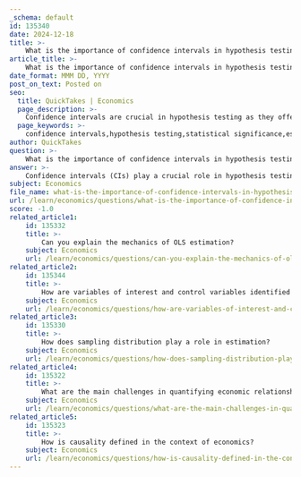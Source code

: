 ```yaml
---
_schema: default
id: 135340
date: 2024-12-18
title: >-
    What is the importance of confidence intervals in hypothesis testing?
article_title: >-
    What is the importance of confidence intervals in hypothesis testing?
date_format: MMM DD, YYYY
post_on_text: Posted on
seo:
  title: QuickTakes | Economics
  page_description: >-
    Confidence intervals are crucial in hypothesis testing as they offer a range of plausible values for population parameters, enhance understanding of estimation precision, and facilitate interpretation and decision-making in research.
  page_keywords: >-
    confidence intervals,hypothesis testing,statistical significance,estimation of effect size,precision of estimates,interpretation of results,avoiding misinterpretation,decision-making
author: QuickTakes
question: >-
    What is the importance of confidence intervals in hypothesis testing?
answer: >-
    Confidence intervals (CIs) play a crucial role in hypothesis testing by providing a range of plausible values for a population parameter, which enhances the understanding of the precision and reliability of an estimate. Here are some key points regarding the importance of confidence intervals in hypothesis testing:\n\n1. **Relationship with Hypothesis Testing**: Confidence intervals and hypothesis testing are closely related methodologies. A confidence interval can indicate whether a null hypothesis should be rejected. For instance, if a 95% confidence interval for a difference includes zero, it suggests that the p-value is greater than 0.05, indicating a lack of statistical significance.\n\n2. **Estimation of Effect Size**: Confidence intervals force researchers to consider the size of effects, not just whether they are statistically significant. This is important because a statistically significant result may not always be practically significant. For example, a small effect size might be statistically significant but may not have meaningful implications in real-world applications.\n\n3. **Precision of Estimates**: CIs provide more information about the precision of an estimate compared to p-values. A narrower confidence interval indicates a more precise estimate, while a wider interval suggests greater uncertainty. This helps researchers and practitioners assess the reliability of their findings.\n\n4. **Interpretation of Results**: Confidence intervals help in interpreting results in a more nuanced way. They provide a range of values that are consistent with the data, allowing for a better understanding of the potential variability in the estimate. This is particularly useful in fields like medicine, where decisions based on statistical findings can have significant consequences.\n\n5. **Avoiding Misinterpretation**: Relying solely on p-values can lead to "lazy thinking," where researchers may overlook the practical significance of their findings. Confidence intervals encourage a more comprehensive evaluation of results, prompting researchers to consider both statistical and clinical significance.\n\n6. **Guidance for Decision-Making**: In practical applications, such as healthcare, confidence intervals can guide clinical decision-making by providing a clearer picture of the potential range of effects. This allows healthcare providers to make informed decisions based on the clinical importance of findings rather than just statistical significance.\n\nIn summary, confidence intervals are essential in hypothesis testing as they provide a more complete understanding of the data, enhance the interpretation of results, and guide decision-making in various fields, particularly in economics and healthcare.
subject: Economics
file_name: what-is-the-importance-of-confidence-intervals-in-hypothesis-testing.md
url: /learn/economics/questions/what-is-the-importance-of-confidence-intervals-in-hypothesis-testing
score: -1.0
related_article1:
    id: 135332
    title: >-
        Can you explain the mechanics of OLS estimation?
    subject: Economics
    url: /learn/economics/questions/can-you-explain-the-mechanics-of-ols-estimation
related_article2:
    id: 135344
    title: >-
        How are variables of interest and control variables identified in model specification?
    subject: Economics
    url: /learn/economics/questions/how-are-variables-of-interest-and-control-variables-identified-in-model-specification
related_article3:
    id: 135330
    title: >-
        How does sampling distribution play a role in estimation?
    subject: Economics
    url: /learn/economics/questions/how-does-sampling-distribution-play-a-role-in-estimation
related_article4:
    id: 135322
    title: >-
        What are the main challenges in quantifying economic relationships?
    subject: Economics
    url: /learn/economics/questions/what-are-the-main-challenges-in-quantifying-economic-relationships
related_article5:
    id: 135323
    title: >-
        How is causality defined in the context of economics?
    subject: Economics
    url: /learn/economics/questions/how-is-causality-defined-in-the-context-of-economics
---
```


&nbsp;